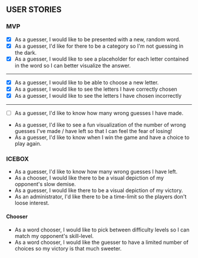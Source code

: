 ## USER STORIES

### MVP

* [x] As a guesser, I would like to be presented with a new, random word.
* [x] As a guesser, I'd like for there to be a category so I'm not guessing in the
  dark.
* [x] As a guesser, I would like to see a placeholder for each letter contained in the
  word so I can better visualize the answer.

-----
* [X] As a guesser, I would like to be able to choose a new letter.
* [X] As a guesser, I would like to see the letters I have correctly chosen
* [X] As a guesser, I would like to see the letters I have chosen incorrectly

-----
* [ ] As a guesser, I'd like to know how many wrong guesses I have made.
* As a guesser, I'd like to see a fun visualization of the number of wrong
  guesses I've made / have left so that I can feel the fear of losing!
* As a guesser, I'd like to know when I win the game and have a choice to play
  again.





### ICEBOX

* As a guesser, I'd like to know how many wrong guesses I have left.
* As a chooser, I would like there to be a visual depiction of my opponent's
  slow demise.
* As a guesser, I would like there to be a visual depiction of my victory.
* As an administrator, I'd like there to be a time-limit so the players don't
  loose interest.

#### Chooser

* As a word chooser, I would like to pick between difficulty levels so I can
  match my opponent's skill-level.
* As a word chooser, I would like the guesser to have a limited number of
  choices so my victory is that much sweeter.
